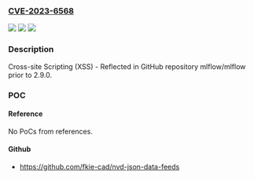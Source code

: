 ### [CVE-2023-6568](https://cve.mitre.org/cgi-bin/cvename.cgi?name=CVE-2023-6568)
![](https://img.shields.io/static/v1?label=Product&message=mlflow%2Fmlflow&color=blue)
![](https://img.shields.io/static/v1?label=Version&message=unspecified%3C%202.9.0%20&color=brighgreen)
![](https://img.shields.io/static/v1?label=Vulnerability&message=CWE-79%20Improper%20Neutralization%20of%20Input%20During%20Web%20Page%20Generation%20('Cross-site%20Scripting')&color=brighgreen)

### Description

Cross-site Scripting (XSS) - Reflected in GitHub repository mlflow/mlflow prior to 2.9.0.

### POC

#### Reference
No PoCs from references.

#### Github
- https://github.com/fkie-cad/nvd-json-data-feeds

